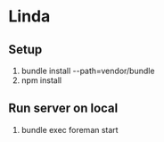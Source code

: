 Linda
=====

Setup
-----

1. bundle install --path=vendor/bundle
2. npm install

Run server on local
-------------------

1. bundle exec foreman start

